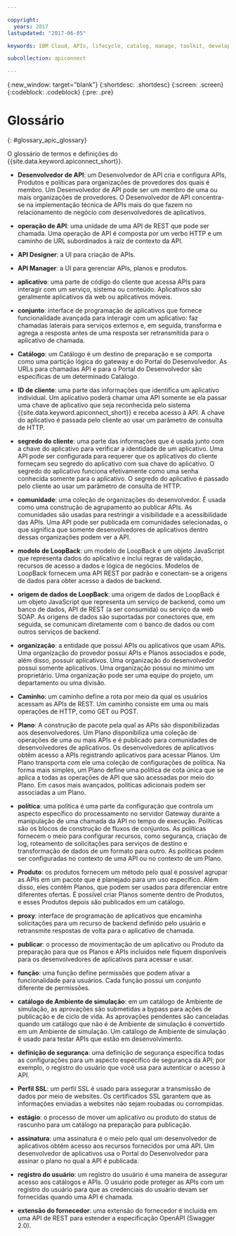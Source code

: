 ```yaml
---

copyright:
  years: 2017
lastupdated: "2017-06-05"

keywords: IBM Cloud, APIs, lifecycle, catalog, manage, toolkit, develop, dev portal

subcollection: apiconnect

---
```


{:new_window: target="blank"}
{:shortdesc: .shortdesc}
{:screen: .screen}
{:codeblock: .codeblock}
{:pre: .pre}

# Glossário
{: #glossary_apic_glossary}

O glossário de termos e definições do {{site.data.keyword.apiconnect_short}}.

- **Desenvolvedor de API**: um Desenvolvedor de API cria e configura APIs, Produtos e políticas para organizações de provedores dos quais é membro. Um Desenvolvedor de API pode ser um membro de uma ou mais organizações de provedores. O Desenvolvedor de API concentra-se na implementação técnica de APIs mais do que fazem no relacionamento de
negócio com desenvolvedores de aplicativos.

- **operação de API**: uma unidade de uma API de REST que pode ser chamada. Uma operação de API é composta por um verbo HTTP e um caminho de URL
subordinados à raiz de contexto da API.

- **API Designer**: a UI para criação de APIs.

- **API Manager**: a UI para gerenciar APIs, planos e produtos.

- **aplicativo**: uma parte de código do cliente que acessa APIs para interagir com um serviço, sistema ou conteúdo. Aplicativos são geralmente aplicativos da web ou aplicativos móveis.

- **conjunto**: interface de programação de aplicativos que fornece funcionalidade avançada para interagir com um aplicativo: faz chamadas laterais para serviços externos e, em seguida, transforma e agrega a resposta antes de uma resposta ser retransmitida para o aplicativo de chamada.

- **Catálogo**: um Catálogo é um destino de preparação e se comporta como uma partição lógica do gateway e do Portal do Desenvolvedor. As URLs para chamadas API e para o Portal do
Desenvolvedor são específicas de um determinado Catálogo.

- **ID de cliente**: uma parte das informações que identifica um aplicativo individual. Um aplicativo poderá chamar uma
API somente se ela passar uma chave de aplicativo que seja reconhecida pelo sistema {{site.data.keyword.apiconnect_short}} e receba acesso à
API. A chave do aplicativo é passada pelo cliente ao usar
um parâmetro de consulta de HTTP.

- **segredo do cliente**: uma parte das informações que é usada junto com a chave do aplicativo para verificar a identidade de um aplicativo. Uma API pode ser configurada
para requerer que os aplicativos do cliente forneçam seu segredo do aplicativo com
sua chave do aplicativo. O segredo do aplicativo funciona efetivamente
como uma senha conhecida somente para o aplicativo. O segredo do aplicativo é passado pelo cliente ao usar
um parâmetro de consulta de HTTP.

- **comunidade**: uma coleção de organizações do desenvolvedor. É usada como uma construção de
agrupamento ao publicar APIs. As comunidades são usadas para restringir a visibilidade e a acessibilidade das APIs. Uma API pode ser publicada em comunidades selecionadas, o que significa que somente desenvolvedores de aplicativos dentro dessas organizações podem ver a API.

- **modelo de LoopBack**: um modelo de LoopBack é um objeto JavaScript que representa dados do aplicativo e inclui regras de validação, recursos de acesso a dados e lógica de negócios. Modelos de LoopBack fornecem uma API REST por padrão
e conectam-se a origens de dados para obter acesso a dados de backend.

- **origem de dados de LoopBack**: uma origem de dados de LoopBack é um objeto JavaScript que representa um serviço de backend, como um banco de dados, API de REST (a ser consumida) ou serviço da web SOAP. As origens de dados são suportadas por conectores
que, em seguida, se comunicam diretamente com o banco de dados ou com outros serviços de backend.

- **organização**: a entidade que possui APIs ou aplicativos que usam APIs. Uma organização do provedor possui APIs e
Planos associados e pode, além disso, possuir aplicativos. Uma organização do desenvolvedor possui somente
aplicativos. Uma organização possui no mínimo um proprietário. Uma organização pode ser uma equipe do projeto,
um departamento ou uma divisão.

- **Caminho**: um caminho define a rota por meio da qual os usuários acessam as APIs de REST. Um caminho consiste em uma ou mais
operações de HTTP, como GET ou POST.

- **Plano**: A construção de pacote pela qual as APIs são disponibilizadas aos desenvolvedores. Um Plano disponibiliza uma
coleção de operações de uma ou mais APIs e é publicado para comunidades de desenvolvedores de
aplicativos. Os desenvolvedores de aplicativos obtêm acesso a APIs registrando aplicativos para acessar Planos. Um Plano transporta com ele uma coleção de configurações de política. Na forma mais simples, um Plano define uma
política de cota única que se aplica a todas as operações de API que são acessadas por meio do Plano. Em
casos mais avançados, políticas adicionais podem ser associadas a um Plano.

- **política**: uma política é uma parte da configuração que controla um aspecto específico do processamento no servidor Gateway durante a manipulação de uma chamada da API no tempo de execução. Políticas são os blocos de
construção de fluxos de conjuntos. As políticas fornecem o meio para configurar recursos, como segurança,
criação de log, roteamento de solicitações para serviços de destino e transformação de dados de um formato para
outro. As políticas podem ser configuradas no contexto de uma API ou no contexto de um Plano.

- **Produto**: os produtos fornecem um método pelo qual é possível agrupar as APIs em um pacote que é planejado para um uso específico. Além disso, eles contêm Planos, que podem ser usados para diferenciar entre diferentes ofertas. É possível criar Planos somente dentro de Produtos, e esses Produtos depois são publicados em um catálogo.

- **proxy**: interface de programação de aplicativos que encaminha solicitações para um recurso de backend definido pelo usuário e retransmite respostas de volta para o aplicativo de chamada.

- **publicar**: o processo de movimentação de um aplicativo ou Produto da preparação para que os Planos e APIs incluídos nele fiquem disponíveis para os desenvolvedores de aplicativos para acessar e usar.

- **função**: uma função define permissões que podem ativar a funcionalidade para usuários. Cada função possui um conjunto
diferente de permissões.

- **catálogo de Ambiente de simulação**: em um catálogo de Ambiente de simulação, as aprovações são submetidas a bypass para ações de publicação e de ciclo de vida. As aprovações
pendentes são canceladas quando um catálogo que não é de Ambiente de simulação é convertido em um Ambiente de simulação. Um catálogo de Ambiente de simulação é
usado para testar APIs que estão em desenvolvimento.

- **definição de segurança**: uma definição de segurança especifica todas as configurações para um aspecto específico de segurança da API; por exemplo, o registro do usuário que você usa para autenticar o acesso à API.

- **Perfil SSL**: um perfil SSL é usado para assegurar a transmissão de dados por meio de websites. Os certificados SSL
garantem que as informações enviadas a websites não sejam roubadas
ou corrompidas.

- **estágio**: o processo de mover um aplicativo ou produto do status de rascunho para um catálogo na preparação para publicação.

- **assinatura**: uma assinatura é o meio pelo qual um desenvolvedor de aplicativos obtém acesso aos recursos fornecidos por uma API. Um desenvolvedor de aplicativos usa o Portal do Desenvolvedor para assinar o plano no
qual a API é publicada.

- **registro do usuário**: um registro do usuário é uma maneira de assegurar acesso aos catálogos e APIs. O usuário pode proteger as APIs com
um registro do usuário para que as credenciais do usuário devam ser fornecidas quando uma API é chamada.

- **extensão do fornecedor**: uma extensão do fornecedor é incluída em uma API de REST para estender a especificação OpenAPI (Swagger 2.0).
